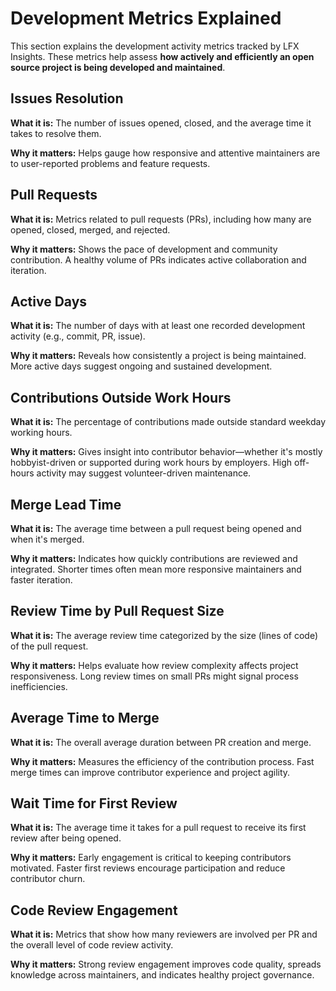 # Development Metrics Explained

This section explains the development activity metrics tracked by LFX Insights. These metrics help assess <b>how actively and efficiently an open source project is being developed and maintained</b>.

## Issues Resolution

**What it is:** The number of issues opened, closed, and the average time it takes to resolve them.

**Why it matters:** Helps gauge how responsive and attentive maintainers are to user-reported problems and feature requests.

## Pull Requests

**What it is:** Metrics related to pull requests (PRs), including how many are opened, closed, merged, and rejected.

**Why it matters:** Shows the pace of development and community contribution. A healthy volume of PRs indicates active collaboration and iteration.

## Active Days

**What it is:** The number of days with at least one recorded development activity (e.g., commit, PR, issue).

**Why it matters:** Reveals how consistently a project is being maintained. More active days suggest ongoing and sustained development.

## Contributions Outside Work Hours

**What it is:** The percentage of contributions made outside standard weekday working hours.

**Why it matters:** Gives insight into contributor behavior—whether it's mostly hobbyist-driven or supported during work hours by employers. High off-hours activity may suggest volunteer-driven maintenance.

## Merge Lead Time

**What it is:** The average time between a pull request being opened and when it's merged.

**Why it matters:** Indicates how quickly contributions are reviewed and integrated. Shorter times often mean more responsive maintainers and faster iteration.

## Review Time by Pull Request Size

**What it is:** The average review time categorized by the size (lines of code) of the pull request.

**Why it matters:** Helps evaluate how review complexity affects project responsiveness. Long review times on small PRs might signal process inefficiencies.

## Average Time to Merge

**What it is:** The overall average duration between PR creation and merge.

**Why it matters:** Measures the efficiency of the contribution process. Fast merge times can improve contributor experience and project agility.

## Wait Time for First Review

**What it is:** The average time it takes for a pull request to receive its first review after being opened.

**Why it matters:** Early engagement is critical to keeping contributors motivated. Faster first reviews encourage participation and reduce contributor churn.

## Code Review Engagement

**What it is:** Metrics that show how many reviewers are involved per PR and the overall level of code review activity.

**Why it matters:** Strong review engagement improves code quality, spreads knowledge across maintainers, and indicates healthy project governance.
